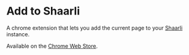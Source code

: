 # Add to Shaarli

A chrome extension that lets you add the current page to your [Shaarli](https://github.com/shaarli/Shaarli) instance.

Available on the [Chrome Web Store](https://chrome.google.com/webstore/detail/add-to-shaarli/jhfblapoehcfajokolimghdfmeeakbee).
